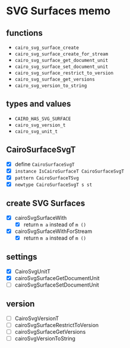 SVG Surfaces memo
=================

functions
---------

* `cairo_svg_surface_create`
* `cairo_svg_surface_create_for_stream`
* `cairo_svg_surface_get_document_unit`
* `cairo_svg_surface_set_document_unit`
* `cairo_svg_surface_restrict_to_version`
* `cairo_svg_surface_get_versions`
* `cairo_svg_version_to_string`

types and values
-----------------

* `CAIRO_HAS_SVG_SURFACE`
* `cairo_svg_version_t`
* `cairo_svg_unit_t`

CairoSurfaceSvgT
----------------

* [x]  define `CairoSurfaceSvgT`
* [x] `instance IsCairoSurfaceT CairoSurfaceSvgT`
* [x] `pattern CairoSurfaceTSvg`
* [x] `newtype CairoSurfaceSvgT s st`

create SVG Surfaces
--------------------

* [x] cairoSvgSurfaceWith
	+ [x] return `m a` instead of `m ()`
* [x] cairoSvgSurfaceWithForStream
	+ [x] return `m a` instead of `m ()`

settings
--------

* [x] CairoSvgUnitT
* [x] cairoSvgSurfaceGetDocumentUnit
* [ ] cairoSvgSurfaceSetDocumentUnit

version
-------

* [ ] CairoSvgVersionT
* [ ] cairoSvgSurfaceRestrictToVersion
* [ ] cairoSvgSurfaceGetVersions
* [ ] cairoSvgVersionToString
